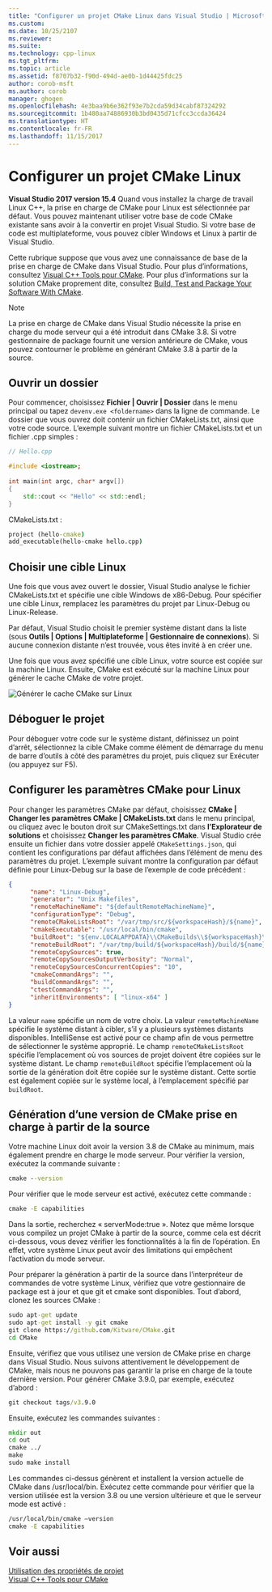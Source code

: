 ```yaml
---
title: "Configurer un projet CMake Linux dans Visual Studio | Microsoft Docs"
ms.custom: 
ms.date: 10/25/2107
ms.reviewer: 
ms.suite: 
ms.technology: cpp-linux
ms.tgt_pltfrm: 
ms.topic: article
ms.assetid: f8707b32-f90d-494d-ae0b-1d44425fdc25
author: corob-msft
ms.author: corob
manager: ghogen
ms.openlocfilehash: 4e3baa9b6e362f93e7b2cda59d34cabf87324292
ms.sourcegitcommit: 1b480aa74886930b3bd0435d71cfcc3ccda36424
ms.translationtype: HT
ms.contentlocale: fr-FR
ms.lasthandoff: 11/15/2017
---
```

# <a name="configure-a-linux-cmake-project"></a>Configurer un projet CMake Linux
  
**Visual Studio 2017 version 15.4** Quand vous installez la charge de travail Linux C++, la prise en charge de CMake pour Linux est sélectionnée par défaut. Vous pouvez maintenant utiliser votre base de code CMake existante sans avoir à la convertir en projet Visual Studio. Si votre base de code est multiplateforme, vous pouvez cibler Windows et Linux à partir de Visual Studio. 

Cette rubrique suppose que vous avez une connaissance de base de la prise en charge de CMake dans Visual Studio. Pour plus d’informations, consultez [Visual C++ Tools pour CMake](../ide/cmake-tools-for-visual-cpp.md). Pour plus d’informations sur la solution CMake proprement dite, consultez [Build, Test and Package Your Software With CMake](https://cmake.org/).

> [!NOTE] 
> La prise en charge de CMake dans Visual Studio nécessite la prise en charge du mode serveur qui a été introduit dans CMake 3.8. Si votre gestionnaire de package fournit une version antérieure de CMake, vous pouvez contourner le problème en générant CMake 3.8 à partir de la source.



## <a name="open-a-folder"></a>Ouvrir un dossier
Pour commencer, choisissez **Fichier | Ouvrir | Dossier** dans le menu principal ou tapez `devenv.exe <foldername>` dans la ligne de commande. Le dossier que vous ouvrez doit contenir un fichier CMakeLists.txt, ainsi que votre code source.
L’exemple suivant montre un fichier CMakeLists.txt et un fichier .cpp simples :

```cpp
// Hello.cpp

#include <iostream>;
 
int main(int argc, char* argv[])
{
    std::cout << "Hello" << std::endl;
}
```

CMakeLists.txt : 
```cmd
project (hello-cmake)
add_executable(hello-cmake hello.cpp)
```

## <a name="choose-a-linux-target"></a>Choisir une cible Linux
Une fois que vous avez ouvert le dossier, Visual Studio analyse le fichier CMakeLists.txt et spécifie une cible Windows de x86-Debug. Pour spécifier une cible Linux, remplacez les paramètres du projet par Linux-Debug ou Linux-Release.

Par défaut, Visual Studio choisit le premier système distant dans la liste (sous **Outils | Options | Multiplateforme | Gestionnaire de connexions**). Si aucune connexion distante n’est trouvée, vous êtes invité à en créer une.

Une fois que vous avez spécifié une cible Linux, votre source est copiée sur la machine Linux. Ensuite, CMake est exécuté sur la machine Linux pour générer le cache CMake de votre projet.  

![Générer le cache CMake sur Linux](media/cmake-linux-1.png "Générer le cache CMake sur Linux")  

## <a name="debug-the-project"></a>Déboguer le projet  
Pour déboguer votre code sur le système distant, définissez un point d’arrêt, sélectionnez la cible CMake comme élément de démarrage du menu de barre d’outils à côté des paramètres du projet, puis cliquez sur Exécuter (ou appuyez sur F5).

## <a name="configure-cmake-settings-for-linux"></a>Configurer les paramètres CMake pour Linux
Pour changer les paramètres CMake par défaut, choisissez **CMake | Changer les paramètres CMake | CMakeLists.txt** dans le menu principal, ou cliquez avec le bouton droit sur CMakeSettings.txt dans **l’Explorateur de solutions** et choisissez **Changer les paramètres CMake**. Visual Studio crée ensuite un fichier dans votre dossier appelé `CMakeSettings.json`, qui contient les configurations par défaut affichées dans l’élément de menu des paramètres du projet. L’exemple suivant montre la configuration par défaut définie pour Linux-Debug sur la base de l’exemple de code précédent :

```json
{
      "name": "Linux-Debug",
      "generator": "Unix Makefiles",
      "remoteMachineName": "${defaultRemoteMachineName}",
      "configurationType": "Debug",
      "remoteCMakeListsRoot": "/var/tmp/src/${workspaceHash}/${name}",
      "cmakeExecutable": "/usr/local/bin/cmake",
      "buildRoot": "${env.LOCALAPPDATA}\\CMakeBuilds\\${workspaceHash}\\build\\${name}",
      "remoteBuildRoot": "/var/tmp/build/${workspaceHash}/build/${name}",
      "remoteCopySources": true,
      "remoteCopySourcesOutputVerbosity": "Normal",
      "remoteCopySourcesConcurrentCopies": "10",
      "cmakeCommandArgs": "",
      "buildCommandArgs": "",
      "ctestCommandArgs": "",
      "inheritEnvironments": [ "linux-x64" ]
}
```
La valeur `name` spécifie un nom de votre choix. La valeur `remoteMachineName` spécifie le système distant à cibler, s’il y a plusieurs systèmes distants disponibles. IntelliSense est activé pour ce champ afin de vous permettre de sélectionner le système approprié. Le champ `remoteCMakeListsRoot` spécifie l’emplacement où vos sources de projet doivent être copiées sur le système distant. Le champ `remoteBuildRoot` spécifie l’emplacement où la sortie de la génération doit être copiée sur le système distant. Cette sortie est également copiée sur le système local, à l’emplacement spécifié par `buildRoot`.

## <a name="building-a-supported-cmake-release-from-source"></a>Génération d’une version de CMake prise en charge à partir de la source
Votre machine Linux doit avoir la version 3.8 de CMake au minimum, mais également prendre en charge le mode serveur. Pour vérifier la version, exécutez la commande suivante :

```cmd
cmake --version
```

Pour vérifier que le mode serveur est activé, exécutez cette commande :

```cmd
cmake -E capabilities
```

Dans la sortie, recherchez « serverMode:true ». Notez que même lorsque vous compilez un projet CMake à partir de la source, comme cela est décrit ci-dessous, vous devez vérifier les fonctionnalités à la fin de l’opération. En effet, votre système Linux peut avoir des limitations qui empêchent l’activation du mode serveur.

Pour préparer la génération à partir de la source dans l’interpréteur de commandes de votre système Linux, vérifiez que votre gestionnaire de package est à jour et que git et cmake sont disponibles. Tout d’abord, clonez les sources CMake :

```cmd
sudo apt-get update
sudo apt-get install -y git cmake
git clone https://github.com/Kitware/CMake.git
cd CMake
```

Ensuite, vérifiez que vous utilisez une version de CMake prise en charge dans Visual Studio. Nous suivons attentivement le développement de CMake, mais nous ne pouvons pas garantir la prise en charge de la toute dernière version. Pour générer CMake 3.9.0, par exemple, exécutez d’abord :

```cmd
git checkout tags/v3.9.0
```

Ensuite, exécutez les commandes suivantes :

```cmd
mkdir out
cd out
cmake ../
make
sudo make install
```

Les commandes ci-dessus génèrent et installent la version actuelle de CMake dans /usr/local/bin. Exécutez cette commande pour vérifier que la version utilisée est la version 3.8 ou une version ultérieure et que le serveur mode est activé :

```cmd
/usr/local/bin/cmake –version
cmake -E capabilities
```

## <a name="see-also"></a>Voir aussi
[Utilisation des propriétés de projet](../ide/working-with-project-properties.md)  
[Visual C++ Tools pour CMake](../ide/cmake-tools-for-visual-cpp.md)
